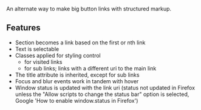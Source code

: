 An alternate way to make big button links with structured markup.

## Features ##
  * Section becomes a link based on the first or nth link
  * Text is selectable
  * Classes applied for styling control
    * for visited links
    * for sub links; links with a different uri to the main link
  * The title attribute is inherited, except for sub links
  * Focus and blur events work in tandem with hover
  * Window status is updated with the link uri (status not updated in Firefox unless the "Allow scripts to change the status bar" option is selected, Google 'How to enable window.status in Firefox')